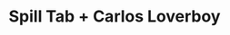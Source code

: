 ---
layout: post
category: concert
title: Spill Tab + Carlos Loverboy
artists: 
- Spill Tab
- Carlos Loverboy
place: 
- La Boule Noire
country: France
city: Paris
---